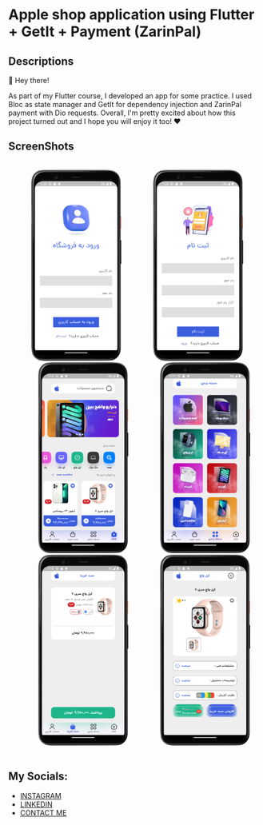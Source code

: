 # Apple shop application using Flutter + GetIt + Payment (ZarinPal)

## Descriptions
👋 Hey there!

As part of my Flutter course, I developed an app for some practice. I used Bloc as state manager and GetIt for dependency injection and ZarinPal payment with Dio requests. Overall, I'm pretty excited about how this project turned out and I hope you will enjoy it too! ❤️

## ScreenShots
<br />
<div>
  &emsp;&emsp;&emsp;
  <img src="https://github.com/SepehrFakoori/Apple-shop-app-flutter/blob/13a1792a350b76c3772033a1061ed53d93bfb729/assets/ui_images/login.png" alt="Login Screen" width="180">
  &emsp;&emsp;&emsp;&emsp;
  <img src="https://github.com/SepehrFakoori/Apple-shop-app-flutter/blob/13a1792a350b76c3772033a1061ed53d93bfb729/assets/ui_images/signup.png" alt="Register Screen" width="180">  
  &emsp;&emsp;&emsp;&emsp;
  <img src="https://github.com/SepehrFakoori/Apple-shop-app-flutter/blob/13a1792a350b76c3772033a1061ed53d93bfb729/assets/ui_images/home.png" alt="Home Screen" width="180">
   &emsp;&emsp;&emsp;&emsp;
  <img src="https://github.com/SepehrFakoori/Apple-shop-app-flutter/blob/13a1792a350b76c3772033a1061ed53d93bfb729/assets/ui_images/category.png" alt="Category Screen" width="180">
   &emsp;&emsp;&emsp;&emsp;
  <img src="https://github.com/SepehrFakoori/Apple-shop-app-flutter/blob/13a1792a350b76c3772033a1061ed53d93bfb729/assets/ui_images/basket.png" alt="Basket Screen" width="180">
  &emsp;&emsp;&emsp;&emsp;
  <img src="https://github.com/SepehrFakoori/Apple-shop-app-flutter/blob/13a1792a350b76c3772033a1061ed53d93bfb729/assets/ui_images/item.png" alt="Item Screen" width="180">
</div>
<br />

## My Socials:
* [INSTAGRAM](https://www.instagram.com/sepehrfakoori)
* [LINKEDIN](https://www.linkedin.com/in/sepehrfakoori)
* [CONTACT ME](https://sepehrfakoori99@gmail.com)
